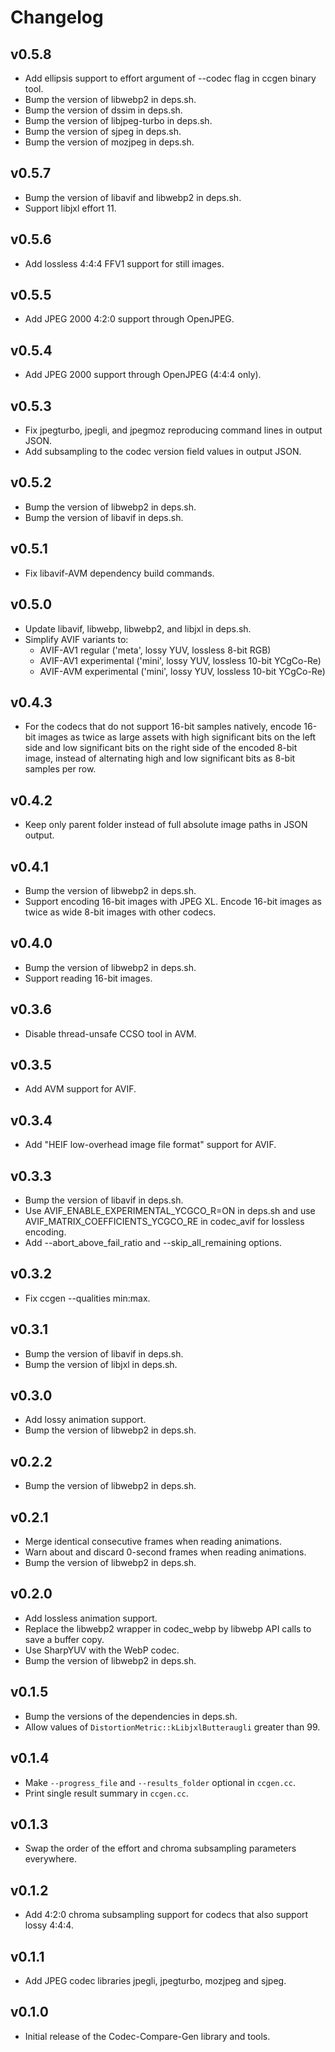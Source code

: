 # Changelog

## v0.5.8

- Add ellipsis support to effort argument of --codec flag in ccgen binary tool.
- Bump the version of libwebp2 in deps.sh.
- Bump the version of dssim in deps.sh.
- Bump the version of libjpeg-turbo in deps.sh.
- Bump the version of sjpeg in deps.sh.
- Bump the version of mozjpeg in deps.sh.

## v0.5.7

- Bump the version of libavif and libwebp2 in deps.sh.
- Support libjxl effort 11.

## v0.5.6

- Add lossless 4:4:4 FFV1 support for still images.

## v0.5.5

- Add JPEG 2000 4:2:0 support through OpenJPEG.

## v0.5.4

- Add JPEG 2000 support through OpenJPEG (4:4:4 only).

## v0.5.3

- Fix jpegturbo, jpegli, and jpegmoz reproducing command lines in output JSON.
- Add subsampling to the codec version field values in output JSON.

## v0.5.2

- Bump the version of libwebp2 in deps.sh.
- Bump the version of libavif in deps.sh.

## v0.5.1

- Fix libavif-AVM dependency build commands.

## v0.5.0

- Update libavif, libwebp, libwebp2, and libjxl in deps.sh.
- Simplify AVIF variants to:
  - AVIF-AV1 regular ('meta', lossy YUV, lossless 8-bit RGB)
  - AVIF-AV1 experimental ('mini', lossy YUV, lossless 10-bit YCgCo-Re)
  - AVIF-AVM experimental ('mini', lossy YUV, lossless 10-bit YCgCo-Re)

## v0.4.3

- For the codecs that do not support 16-bit samples natively, encode 16-bit
  images as twice as large assets with high significant bits on the left side
  and low significant bits on the right side of the encoded 8-bit image, instead
  of alternating high and low significant bits as 8-bit samples per row.

## v0.4.2

- Keep only parent folder instead of full absolute image paths in JSON output.

## v0.4.1

- Bump the version of libwebp2 in deps.sh.
- Support encoding 16-bit images with JPEG XL. Encode 16-bit images as twice as
  wide 8-bit images with other codecs.

## v0.4.0

- Bump the version of libwebp2 in deps.sh.
- Support reading 16-bit images.

## v0.3.6

- Disable thread-unsafe CCSO tool in AVM.

## v0.3.5

- Add AVM support for AVIF.

## v0.3.4

- Add "HEIF low-overhead image file format" support for AVIF.

## v0.3.3

- Bump the version of libavif in deps.sh.
- Use AVIF_ENABLE_EXPERIMENTAL_YCGCO_R=ON in deps.sh and use
  AVIF_MATRIX_COEFFICIENTS_YCGCO_RE in codec_avif for lossless encoding.
- Add --abort_above_fail_ratio and --skip_all_remaining options.

## v0.3.2

- Fix ccgen --qualities min:max.

## v0.3.1

- Bump the version of libavif in deps.sh.
- Bump the version of libjxl in deps.sh.

## v0.3.0

- Add lossy animation support.
- Bump the version of libwebp2 in deps.sh.

## v0.2.2

- Bump the version of libwebp2 in deps.sh.

## v0.2.1

- Merge identical consecutive frames when reading animations.
- Warn about and discard 0-second frames when reading animations.
- Bump the version of libwebp2 in deps.sh.

## v0.2.0

- Add lossless animation support.
- Replace the libwebp2 wrapper in codec_webp by libwebp API calls to save a
  buffer copy.
- Use SharpYUV with the WebP codec.
- Bump the version of libwebp2 in deps.sh.

## v0.1.5

- Bump the versions of the dependencies in deps.sh.
- Allow values of `DistortionMetric::kLibjxlButteraugli` greater than 99.

## v0.1.4

- Make `--progress_file` and `--results_folder` optional in `ccgen.cc`.
- Print single result summary in `ccgen.cc`.

## v0.1.3

- Swap the order of the effort and chroma subsampling parameters everywhere.

## v0.1.2

- Add 4:2:0 chroma subsampling support for codecs that also support lossy 4:4:4.

## v0.1.1

- Add JPEG codec libraries jpegli, jpegturbo, mozjpeg and sjpeg.

## v0.1.0

- Initial release of the Codec-Compare-Gen library and tools.
